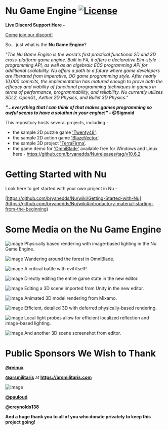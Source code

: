 Nu Game Engine [![License](https://img.shields.io/badge/license-MIT-blue.svg)](https://github.com/bryanedds/Nu/blob/master/License.md)
=

**Live Discord Support Here -**

[Come join our discord!](https://discord.gg/sYeYhwe6)


So... just what is the **Nu Game Engine**?

*"The Nu Game Engine is the world's first practical functional 2D and 3D cross-platform game engine. Built in F#, it offers a declarative Elm-style programming API, as well as an algebraic ECS programming API for additional scalability. Nu offers a path to a future where game developers are liberated from imperative, OO game programming style. After nearly 10,000 commits, the implementation has matured enough to prove both the efficacy and viability of functional programming techniques in games in terms of performance, programmability, and reliability. Nu currently utilizes SDL2, OpenGL, Aether 2D Physics, and Bullet 3D Physics."*

***"...everything that I can think of that makes games programming so awful seems to have a solution in your engine!"* - @Sigmoid**

This repository hosts several projects, including -

- the sample 2D puzzle game ['Twenty48'](https://github.com/bryanedds/Nu/tree/master/Projects/Twenty48).
- the sample 2D action game ['BlazeVector'](https://github.com/bryanedds/Nu/tree/master/Projects/BlazeVector).
- the sample 3D project ['TerraFirma'](https://github.com/bryanedds/Nu/tree/master/Projects/TerraFirma).
- the game demo for ['OmniBlade'](https://github.com/bryanedds/Nu/tree/master/Projects/OmniBlade) available free for Windows and Linux here - https://github.com/bryanedds/Nu/releases/tag/v10.6.2

Getting Started with Nu
=======================

Look here to get started with your own project in Nu -

[https://github.com/bryanedds/Nu/wiki/Getting-Started-with-Nu](https://github.com/bryanedds/Nu/wiki#introductory-material-starting-from-the-beginning)

Some Media on the Nu Game Engine
================================

![image](https://github.com/bryanedds/Nu/assets/1625560/69cd30f1-06fe-450e-a83f-8a7a9fd504d0)
Physically based rendering with image-based lighting in the Nu Game Engine.

![image](https://user-images.githubusercontent.com/1625560/209454635-b55ecb09-bbb9-4d71-9bd8-fa715c51cd4c.png)
Wandering around the forest in OmniBlade.

![image](https://user-images.githubusercontent.com/1625560/209454643-7142731e-ede7-48d3-8a97-d691fd9263e7.png)
A critical battle with evil itself!

![image](https://github.com/bryanedds/Nu/assets/1625560/c9f0a9a1-d071-48f7-9175-c0b08f5768f0)
Directly editing the entire game state in the new editor.

![image](https://github.com/bryanedds/Nu/assets/1625560/90f304e7-d2c8-4fc1-8548-2a9c81d05a66)
Editing a 3D scene imported from Unity in the new editor.

![image](https://github.com/bryanedds/Nu/assets/1625560/f9945d52-9ab4-4263-ae08-195c31a45c30)
Animated 3D model rendering from Mixamo.

![image](https://user-images.githubusercontent.com/1625560/232184477-dbb1102e-f4f5-4fd1-9008-57a07fe450f7.png)
Efficient, detailed 3D with deferred physically-based rendering.

![image](https://user-images.githubusercontent.com/1625560/235253590-2f86a584-478a-4406-8df9-3a1e7daafcbe.png)
Local light probes allow for efficient localized reflection and image-based lighting.

![image](https://user-images.githubusercontent.com/1625560/231018049-5c4247aa-0940-4d18-9173-2780982c22f7.png)
And another 3D scene screenshot from editor.

**Public Sponsors We Wish to Thank**
====================================

**[@reinux](https://github.com/reinux)**

**[@arsmilitaris](https://github.com/arsmilitaris)** at **https://arsmilitaris.com**

![image](https://github.com/bryanedds/Nu/assets/1625560/1b8fe1bb-18c1-4a1e-9888-4f566204490a)

**[@pauloud](https://github.com/pauloud)**

**[@creynolds138](https://github.com/creynolds138)**

**And a huge thank you to all of you who donate privately to keep this project going!**
